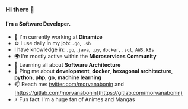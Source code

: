 ### Hi there 👋


#### I'm a Software Developer.

- 🏢 I'm currently working at **Dinamize**
- ⚙️ I use daily in my job: `.go`, `.sh`
- I have knowledge in: `.go`,`.java`, `.py`, `docker`, `.sql`, `AWS`, `k8s`
- 🌍 I'm mostly active within the **Microservices Community**
- 🌱 Learning all about **Software Architecture**
- 💬 Ping me about **development**, **docker**, **hexagonal architecture**, **python**, **php**, **go**, **machine learning**
- 📫 Reach me: [twitter.com/morvanabonin](twitter.com/morvanabonin) and [https://gitlab.com/morvanabonin](https://gitlab.com/morvanabonin)
- ⚡️ Fun fact: I'm a huge fan of Animes and Mangas

